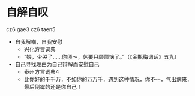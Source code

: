 # 自解自叹
cz6 gae3 cz6 taen5
+ 自我解嘲，自我安慰
  * 兴化方言词典
  - “娘，少哭了……你须～，休要只顾烦恼了。”（《金瓶梅词话》五九）
+ 自己寻找理由为自己辩解而安慰自己
  * 泰州方言词典4
  - 比你好的千千万，不如你的万万千，遇到这种情况，你不～，气出病来，最后倒霉的还是你自己！
